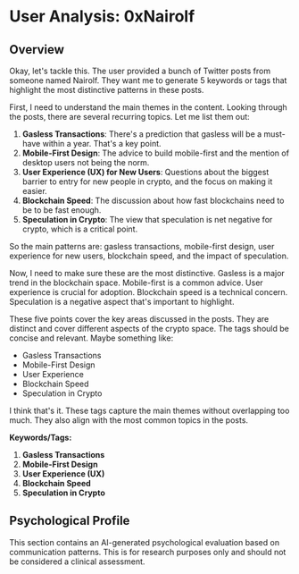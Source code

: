 # User Analysis: 0xNairolf

## Overview

<think>
Okay, let's tackle this. The user provided a bunch of Twitter posts from someone named Nairolf. They want me to generate 5 keywords or tags that highlight the most distinctive patterns in these posts. 

First, I need to understand the main themes in the content. Looking through the posts, there are several recurring topics. Let me list them out:

1. **Gasless Transactions**: There's a prediction that gasless will be a must-have within a year. That's a key point.
2. **Mobile-First Design**: The advice to build mobile-first and the mention of desktop users not being the norm.
3. **User Experience (UX) for New Users**: Questions about the biggest barrier to entry for new people in crypto, and the focus on making it easier.
4. **Blockchain Speed**: The discussion about how fast blockchains need to be to be fast enough.
5. **Speculation in Crypto**: The view that speculation is net negative for crypto, which is a critical point.

So the main patterns are: gasless transactions, mobile-first design, user experience for new users, blockchain speed, and the impact of speculation. 

Now, I need to make sure these are the most distinctive. Gasless is a major trend in the blockchain space. Mobile-first is a common advice. User experience is crucial for adoption. Blockchain speed is a technical concern. Speculation is a negative aspect that's important to highlight.

These five points cover the key areas discussed in the posts. They are distinct and cover different aspects of the crypto space. The tags should be concise and relevant. Maybe something like:

- Gasless Transactions
- Mobile-First Design
- User Experience
- Blockchain Speed
- Speculation in Crypto

I think that's it. These tags capture the main themes without overlapping too much. They also align with the most common topics in the posts.
</think>

**Keywords/Tags:**  
1. **Gasless Transactions**  
2. **Mobile-First Design**  
3. **User Experience (UX)**  
4. **Blockchain Speed**  
5. **Speculation in Crypto**

## Psychological Profile

This section contains an AI-generated psychological evaluation based on communication patterns. This is for research purposes only and should not be considered a clinical assessment.